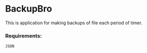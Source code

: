 # BackupBro

This is application for making backups of file each period of timer.

### Requirements:
	JSON 